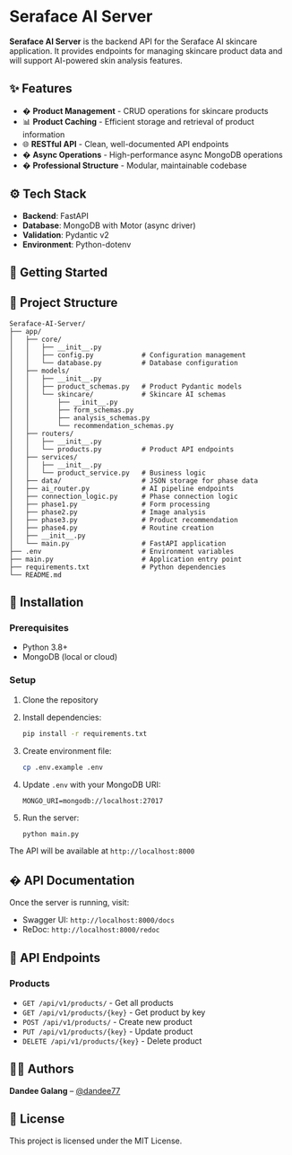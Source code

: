# Seraface AI Server

**Seraface AI Server** is the backend API for the Seraface AI skincare application. It provides endpoints for managing skincare product data and will support AI-powered skin analysis features.

## ✨ Features

- � **Product Management** - CRUD operations for skincare products
- 📊 **Product Caching** - Efficient storage and retrieval of product information
- 🌐 **RESTful API** - Clean, well-documented API endpoints
- � **Async Operations** - High-performance async MongoDB operations
- � **Professional Structure** - Modular, maintainable codebase

## ⚙️ Tech Stack

- **Backend**: FastAPI
- **Database**: MongoDB with Motor (async driver)
- **Validation**: Pydantic v2
- **Environment**: Python-dotenv

## 🚀 Getting Started

## 📁 Project Structure

```
Seraface-AI-Server/
├── app/
│   ├── core/
│   │   ├── __init__.py
│   │   ├── config.py            # Configuration management
│   │   └── database.py          # Database configuration
│   ├── models/
│   │   ├── __init__.py
│   │   ├── product_schemas.py   # Product Pydantic models
│   │   └── skincare/            # Skincare AI schemas
│   │       ├── __init__.py
│   │       ├── form_schemas.py
│   │       ├── analysis_schemas.py
│   │       └── recommendation_schemas.py
│   ├── routers/
│   │   ├── __init__.py
│   │   └── products.py          # Product API endpoints
│   ├── services/
│   │   ├── __init__.py
│   │   └── product_service.py   # Business logic
│   ├── data/                    # JSON storage for phase data
│   ├── ai_router.py             # AI pipeline endpoints
│   ├── connection_logic.py      # Phase connection logic
│   ├── phase1.py                # Form processing
│   ├── phase2.py                # Image analysis
│   ├── phase3.py                # Product recommendation
│   ├── phase4.py                # Routine creation
│   ├── __init__.py
│   └── main.py                  # FastAPI application
├── .env                         # Environment variables
├── main.py                      # Application entry point
├── requirements.txt             # Python dependencies
└── README.md
```

## 🚀 Installation

### Prerequisites

- Python 3.8+
- MongoDB (local or cloud)

### Setup

1. Clone the repository
2. Install dependencies:

   ```bash
   pip install -r requirements.txt
   ```

3. Create environment file:

   ```bash
   cp .env.example .env
   ```

4. Update `.env` with your MongoDB URI:

   ```
   MONGO_URI=mongodb://localhost:27017
   ```

5. Run the server:
   ```bash
   python main.py
   ```

The API will be available at `http://localhost:8000`

## � API Documentation

Once the server is running, visit:

- Swagger UI: `http://localhost:8000/docs`
- ReDoc: `http://localhost:8000/redoc`

## 🔗 API Endpoints

### Products

- `GET /api/v1/products/` - Get all products
- `GET /api/v1/products/{key}` - Get product by key
- `POST /api/v1/products/` - Create new product
- `PUT /api/v1/products/{key}` - Update product
- `DELETE /api/v1/products/{key}` - Delete product

## 🧑‍💻 Authors

**Dandee Galang** – [@dandee77](https://github.com/dandee77)

## 📄 License

This project is licensed under the MIT License.
